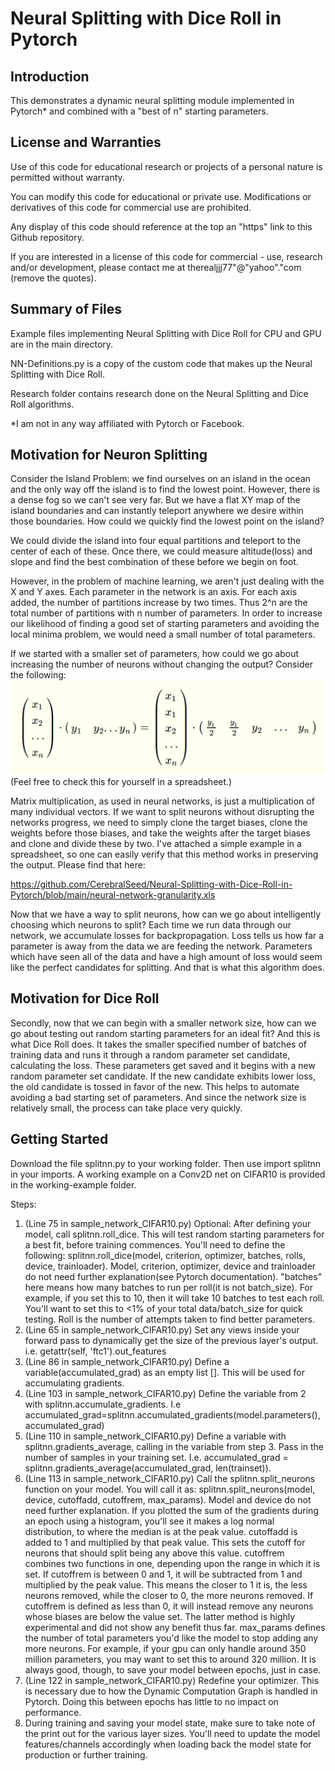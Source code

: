 # Neural Splitting with Dice Roll in Pytorch
## Introduction
This demonstrates a dynamic neural splitting module implemented in Pytorch* and combined with a "best of n" starting parameters. 

## License and Warranties
Use of this code for educational research or projects of a personal nature is permitted without warranty.

You can modify this code for educational or private use. Modifications or derivatives of this code for commercial use are prohibited.

Any display of this code should reference at the top an "https" link to this Github repository.

If you are interested in a license of this code for commercial - use, research and/or development, please contact me at therealjjj77"@"yahoo"."com (remove the quotes).

## Summary of Files
Example files implementing Neural Splitting with Dice Roll for CPU and GPU are in the main directory. 

NN-Definitions.py is a copy of the custom code that makes up the Neural Splitting with Dice Roll. 

Research folder contains research done on the Neural Splitting and Dice Roll algorithms. 

*I am not in any way affiliated with Pytorch or Facebook.

## Motivation for Neuron Splitting
Consider the Island Problem: we find ourselves on an island in the ocean and the only way off the island is to find the lowest point. However, there is a dense fog so we can't see very far. But we have a flat XY map of the island boundaries and can instantly teleport anywhere we desire within those boundaries. How could we quickly find the lowest point on the island? 

We could divide the island into four equal partitions and teleport to the center of each of these. Once there, we could measure altitude(loss) and slope and find the best combination of these before we begin on foot. 

However, in the problem of machine learning, we aren't just dealing with the X and Y axes. Each parameter in the network is an axis. For each axis added, the number of partitions increase by two times. Thus 2^n are the total number of partitions with n number of parameters. In order to increase our likelihood of finding a good set of starting parameters and avoiding the local minima problem, we would need a small number of total parameters. 

If we started with a smaller set of parameters, how could we go about increasing the number of neurons without changing the output? Consider the following:
![Vector Dot Product Identity](https://github.com/CerebralSeed/Neural-Splitting-with-Dice-Roll-in-Pytorch/blob/main/matrix-dot-identity2.png)
(Feel free to check this for yourself in a spreadsheet.)

Matrix multiplication, as used in neural networks, is just a multiplication of many individual vectors. If we want to split neurons without disrupting the networks progress, we need to simply clone the target biases, clone the weights before those biases, and take the weights after the target biases and clone and divide these by two. I've attached a simple example in a spreadsheet, so one can easily verify that this method works in preserving the output. Please find that here:

https://github.com/CerebralSeed/Neural-Splitting-with-Dice-Roll-in-Pytorch/blob/main/neural-network-granularity.xls

Now that we have a way to split neurons, how can we go about intelligently choosing which neurons to split? Each time we run data through our network, we accumulate losses for backpropagation. Loss tells us how far a parameter is away from the data we are feeding the network. Parameters which have seen all of the data and have a high amount of loss would seem like the perfect candidates for splitting. And that is what this algorithm does. 

## Motivation for Dice Roll
Secondly, now that we can begin with a smaller network size, how can we go about testing out random starting parameters for an ideal fit? And this is what Dice Roll does. It takes the smaller specified number of batches of training data and runs it through a random parameter set candidate, calculating the loss. These parameters get saved and it begins with a new random parameter set candidate. If the new candidate exhibits lower loss, the old candidate is tossed in favor of the new. This helps to automate avoiding a bad starting set of parameters. And since the network size is relatively small, the process can take place very quickly. 

## Getting Started
Download the file splitnn.py to your working folder. Then use import splitnn in your imports. A working example on a Conv2D net on CIFAR10 is provided in the working-example folder.  

Steps:
1. (Line 75 in sample_network_CIFAR10.py) Optional: After defining your model, call splitnn.roll_dice. This will test random starting parameters for a best fit, before training commences. You'll need to define the following: splitnn.roll_dice(model, criterion, optimizer, batches, rolls, device, trainloader). Model, criterion, optimizer, device and trainloader do not need further explanation(see Pytorch documentation). "batches" here means how many batches to run per roll(it is not batch_size). For example, if you set this to 10, then it will take 10 batches to test each roll. You'll want to set this to <1% of your total data/batch_size for quick testing. Roll is the number of attempts taken to find better parameters.
2. (Line 65 in sample_network_CIFAR10.py) Set any views inside your forward pass to dynamically get the size of the previous layer's output. i.e. getattr(self, 'ftc1').out_features
3. (Line 86 in sample_network_CIFAR10.py) Define a variable(accumulated_grad) as an empty list []. This will be used for accumulating gradients. 
4. (Line 103 in sample_network_CIFAR10.py) Define the variable from 2 with splitnn.accumulate_gradients. I.e accumulated_grad=splitnn.accumulated_gradients(model.parameters(), accumulated_grad)
5. (Line 110 in sample_network_CIFAR10.py) Define a variable with splitnn.gradients_average, calling in the variable from step 3. Pass in the number of samples in your training set. I.e. accumulated_grad = splitnn.gradients_average(accumulated_grad, len(trainset)). 
6. (Line 113 in sample_network_CIFAR10.py) Call the splitnn.split_neurons function on your model. You will call it as: splitnn.split_neurons(model, device, cutoffadd, cutoffrem, max_params). Model and device do not need further explanation. If you plotted the sum of the gradients during an epoch using a histogram, you'll see it makes a log normal distribution, to where the median is at the peak value. cutoffadd is added to 1 and multiplied by that peak value. This sets the cutoff for neurons that should split being any above this value. cutoffrem combines two functions in one, depending upon the range in which it is set. If cutoffrem is between 0 and 1, it will be subtracted from 1 and multiplied by the peak value. This means the closer to 1 it is, the less neurons removed, while the closer to 0, the more neurons removed. If cutoffrem is defined as less than 0, it will instead remove any neurons whose biases are below the value set. The latter method is highly experimental and did not show any benefit thus far. max_params defines the number of total parameters you'd like the model to stop adding any more neurons. For example, if your gpu can only handle around 350 million parameters, you may want to set this to around 320 million. It is always good, though, to save your model between epochs, just in case.
7. (Line 122 in sample_network_CIFAR10.py) Redefine your optimizer. This is necessary due to how the Dynamic Computation Graph is handled in Pytorch. Doing this between epochs has little to no impact on performance.
8. During training and saving your model state, make sure to take note of the print out for the various layer sizes. You'll need to update the model features/channels accordingly when loading back the model state for production or further training.
